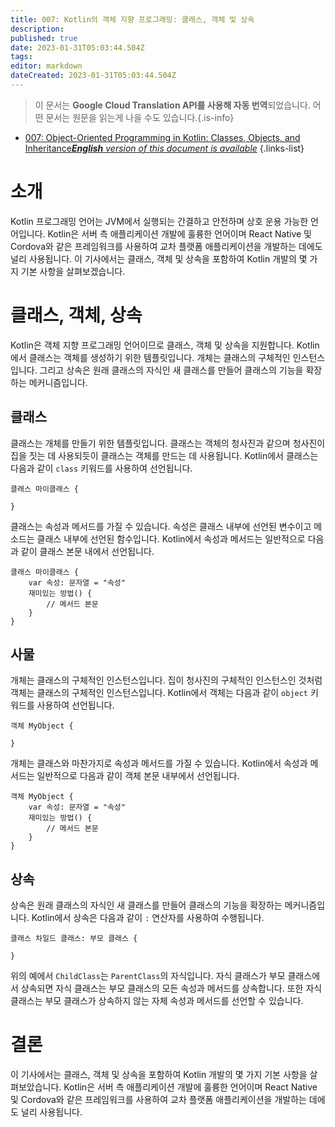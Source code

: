 ```yaml
---
title: 007: Kotlin의 객체 지향 프로그래밍: 클래스, 객체 및 상속
description: 
published: true
date: 2023-01-31T05:03:44.504Z
tags: 
editor: markdown
dateCreated: 2023-01-31T05:03:44.504Z
---
```


> 이 문서는 **Google Cloud Translation API를 사용해 자동 번역**되었습니다.
어떤 문서는 원문을 읽는게 나을 수도 있습니다.{.is-info}
- [007: Object-Oriented Programming in Kotlin: Classes, Objects, and Inheritance***English** version of this document is available*](/en/Knowledge-base/Kotlin/Learning/007-object-oriented-programming-in-kotlin-classes-objects-and-inheritance)
{.links-list}



# 소개

Kotlin 프로그래밍 언어는 JVM에서 실행되는 간결하고 안전하며 상호 운용 가능한 언어입니다. Kotlin은 서버 측 애플리케이션 개발에 훌륭한 언어이며 React Native 및 Cordova와 같은 프레임워크를 사용하여 교차 플랫폼 애플리케이션을 개발하는 데에도 널리 사용됩니다. 이 기사에서는 클래스, 객체 및 상속을 포함하여 Kotlin 개발의 몇 가지 기본 사항을 살펴보겠습니다.

# 클래스, 객체, 상속

Kotlin은 객체 지향 프로그래밍 언어이므로 클래스, 객체 및 상속을 지원합니다. Kotlin에서 클래스는 객체를 생성하기 위한 템플릿입니다. 개체는 클래스의 구체적인 인스턴스입니다. 그리고 상속은 원래 클래스의 자식인 새 클래스를 만들어 클래스의 기능을 확장하는 메커니즘입니다.

## 클래스

클래스는 개체를 만들기 위한 템플릿입니다. 클래스는 객체의 청사진과 같으며 청사진이 집을 짓는 데 사용되듯이 클래스는 객체를 만드는 데 사용됩니다. Kotlin에서 클래스는 다음과 같이 ```class``` 키워드를 사용하여 선언됩니다.

```코틀린
클래스 마이클래스 {

}
```

클래스는 속성과 메서드를 가질 수 있습니다. 속성은 클래스 내부에 선언된 변수이고 메소드는 클래스 내부에 선언된 함수입니다. Kotlin에서 속성과 메서드는 일반적으로 다음과 같이 클래스 본문 내에서 선언됩니다.

```코틀린
클래스 마이클래스 {
    var 속성: 문자열 = "속성"
    재미있는 방법() {
        // 메서드 본문
    }
}
```

## 사물

개체는 클래스의 구체적인 인스턴스입니다. 집이 청사진의 구체적인 인스턴스인 것처럼 객체는 클래스의 구체적인 인스턴스입니다. Kotlin에서 객체는 다음과 같이 ```object``` 키워드를 사용하여 선언됩니다.

```코틀린
객체 MyObject {

}
```

개체는 클래스와 마찬가지로 속성과 메서드를 가질 수 있습니다. Kotlin에서 속성과 메서드는 일반적으로 다음과 같이 객체 본문 내부에서 선언됩니다.

```코틀린
객체 MyObject {
    var 속성: 문자열 = "속성"
    재미있는 방법() {
        // 메서드 본문
    }
}
```

## 상속

상속은 원래 클래스의 자식인 새 클래스를 만들어 클래스의 기능을 확장하는 메커니즘입니다. Kotlin에서 상속은 다음과 같이 ```:``` 연산자를 사용하여 수행됩니다.

```코틀린
클래스 차일드 클래스: 부모 클래스 {

}
```

위의 예에서 ```ChildClass```는 ```ParentClass```의 자식입니다. 자식 클래스가 부모 클래스에서 상속되면 자식 클래스는 부모 클래스의 모든 속성과 메서드를 상속합니다. 또한 자식 클래스는 부모 클래스가 상속하지 않는 자체 속성과 메서드를 선언할 수 있습니다.

# 결론

이 기사에서는 클래스, 객체 및 상속을 포함하여 Kotlin 개발의 몇 가지 기본 사항을 살펴보았습니다. Kotlin은 서버 측 애플리케이션 개발에 훌륭한 언어이며 React Native 및 Cordova와 같은 프레임워크를 사용하여 교차 플랫폼 애플리케이션을 개발하는 데에도 널리 사용됩니다.